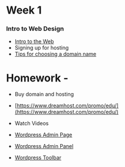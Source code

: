 # Week 1

### Intro to Web Design
* [Intro to the Web](https://github.com/zevenrodriguez/CIM111/blob/master/slides/IntrototheWeb.pdf)
* Signing up for hosting
* [Tips for choosing a domain name](http://www.huffingtonpost.com/tom-lowery/5-tips-for-choosing-a-the_b_3859497.html)


# Homework -

* Buy domain and hosting
 * [https://www.dreamhost.com/promo/edu/](https://www.dreamhost.com/promo/edu/)

* Watch Videos
 * [Wordpress Admin Page](https://www.lynda.com/WordPress-tutorials/Accessing-your-WordPress-site/372542/437302-4.html?org=miami.edu)
 * [Wordpress Admin Panel](https://www.lynda.com/WordPress-tutorials/Using-WordPress-admin-panel/372542/427488-4.html?org=miami.edu)
 * [Wordpress Toolbar](https://www.lynda.com/WordPress-tutorials/Using-WordPress-toolbar/372542/427489-4.html?org=miami.edu)
